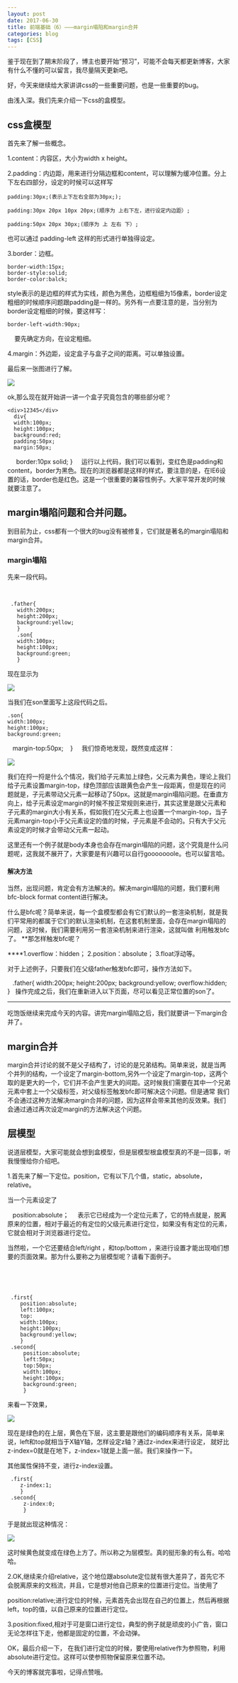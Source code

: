 ```yaml
---
layout: post
date: 2017-06-30
title: 前端基础（6）———margin塌陷和margin合并
categories: blog
tags: [CSS]
---
```


鉴于现在到了期末阶段了，博主也要开始“预习”，可能不会每天都更新博客，大家有什么不懂的可以留言，我尽量隔天更新吧。

好，今天来继续给大家讲讲css的一些重要问题，也是一些重要的bug。

由浅入深。我们先来介绍一下css的盒模型。

## css盒模型

首先来了解一些概念。

1.content：内容区，大小为width x height。

2.padding：内边距，用来进行分隔边框和content，可以理解为缓冲位置。分上下左右四部分，设定的时候可以这样写

    padding:30px;(表示上下左右全部为30px;);

    padding:30px 20px 10px 20px;(顺序为 上右下左，进行设定内边距）;

    padding:50px 20px 30px;(顺序为 上 左右 下）;

也可以通过 padding-left 这样的形式进行单独得设定。
    

3.border：边框。

    border-width:15px;
    border-style:solid;
    border-color:balck;

style表示的是边框的样式为实线，颜色为黑色，边框粗细为15像素，border设定粗细的时候顺序问题跟padding是一样的。另外有一点要注意的是，当分别为border设定粗细的时候，要这样写：

    border-left-width:90px;
    
要先确定方向，在设定粗细。

4.margin：外边距，设定盒子与盒子之间的距离。可以单独设置。

最后来一张图进行了解。

<img src="http://os310ujuc.bkt.clouddn.com/clipboard.png">

ok,那么现在就开始讲一讲一个盒子究竟包含的哪些部分呢？

    <div>12345</div>
      div{
      width:100px;
      height:100px;
      background:red;
      padding:50px;
      margin:50px;
      border:10px solid;
    }
    
运行以上代码，我们可以看到，变红色是padding和content，border为黑色。现在的浏览器都是这样的样式，要注意的是，在IE6设置的话，border也是红色。这是一个很重要的兼容性例子。大家平常开发的时候就要注意了。

## margin塌陷问题和合并问题。

到目前为止，css都有一个很大的bug没有被修复，它们就是著名的margin塌陷和margin合并。

### margin塌陷 

先来一段代码。

    <div class='father'>
      <div class='son'>
      </div>
     </div>
     
     .father{
       width:200px;
       height:200px;
       background:yellow;
       }
       .son{
       width:100px;
       height:100px;
       background:green;
       }

现在显示为

<img src="http://os310ujuc.bkt.clouddn.com/bug1.png">

当我们在son里面写上这段代码之后。

    .son{
    width:100px;
    height:100px;
    background:green;
    margin-top:50px;
    }
    
我们惊奇地发现，既然变成这样：

<img src="http://os310ujuc.bkt.clouddn.com/bug.PNG">

我们在捋一捋是什么个情况，我们给子元素加上绿色，父元素为黄色，理论上我们给子元素设置margin-top，绿色顶部应该跟黄色会产生一段距离，但是现在的问题就是，子元素带动父元素一起移动了50px。这就是margin塌陷问题。在垂直方向上，给子元素设定margin的时候不按正常规则来进行，其实这里是跟父元素和子元素的margin大小有关系，假如我们在父元素上也设置一个margin-top，当子元素margin-top小于父元素设定的值的时候，子元素是不会动的。只有大于父元素设定的时候才会带动父元素一起动。

这里还有一个例子就是body本身也会存在margin塌陷的问题，这个究竟是什么问题呢，这我就不展开了，大家要是有兴趣可以自行gooooooole。也可以留言哈。

#### 解决方法

当然，出现问题，肯定会有方法解决的。解决margin塌陷的问题，我们要利用bfc-block format content进行解决。

什么是bfc呢？简单来说，每一个盒模型都会有它们默认的一套渲染机制，就是我们平常用的都属于它们的默认渲染机制，在这套机制里面，会存在margin塌陷的问题，这时候，我们需要利用另一套渲染机制来进行渲染，这就叫做 利用触发bfc了。
**那怎样触发bfc呢？

****1.overflow：hidden；
2.position：absolute；
3.float浮动等。

对于上述例子，只要我们在父级father触发bfc即可，操作方法如下。

    .father{
       width:200px;
       height:200px;
       background:yellow;
       overflow:hidden;
       }
   
操作完成之后，我们在重新进入以下页面，尽可以看见正常位置的son了。

--------------------------------------------------------------

吃饱饭继续来完成今天的内容。讲完margin塌陷之后，我们就要讲一下margin合并了。

## margin合并

margin合并讨论的就不是父子结构了，讨论的是兄弟结构。简单来说，就是当两个并列的结构，一个设定了margin-bottom,另外一个设定了margin-top，这两个
取的是更大的一个，它们并不会产生更大的间距。这时候我们需要在其中一个兄弟元素中套上一个父级标签，对父级标签触发bfc即可解决这个问题。但是通常
我们不会通过这种方法解决margin合并的问题，因为这样会带来其他的反效果。我们会通过通过再次设定margin的方法解决这个问题。

## 层模型

说道层模型，大家可能就会想到盒模型，但是层模型根盒模型真的不是一回事，听我慢慢给你介绍吧。

1.首先来了解一下定位。position，它有以下几个值，static，absolute，relative。

当一个元素设定了
    
    position:absolute；
    
 表示它已经成为一个定位元素了，它的特点就是，脱离原来的位置，相对于最近的有定位的父级元素进行定位，如果没有有定位的元素，它就会相对于浏览器进行定位。
 
 当然啦，一个它还要结合left/right ，和top/bottom ，来进行设置才能出现咱们想要的页面效果。那为什么要称之为层模型呢？请看下面例子。
 
     <div class='first'></div>
     <div class='second'></div>
     
     .first{
        position:absolute;
        left:100px;
        top:
        width:100px;
        height:100px;
        background:yellow;
        }
     .second{
         position:absolute;
         left:50px;
         top:50px;
         width:100px;
         height:100px;
         background:green;
         }
 
 来看一下效果，
 
 <img src="http://os310ujuc.bkt.clouddn.com/first.PNG">
 
 现在是绿色的在上层，黄色在下层，这主要是跟他们的编码顺序有关系，简单来说，left和top就相当于X轴Y轴，怎样设定z轴？通过z-index来进行设定，
 就好比z-index=0就是在地下，z-index=1就是上面一层。我们来操作一下。
 
 其他属性保持不变，进行z-index设置。
 
     .first{
        z-index:1;
        }
     .second{
         z-index:0;
         }

于是就出现这种情况：

<img src="http://os310ujuc.bkt.clouddn.com/second.PNG">

这时候黄色就变成在绿色上方了。所以称之为层模型。真的挺形象的有么有。哈哈哈。

2.OK,继续来介绍relative，这个地位跟absolute定位就有很大差异了，首先它不会脱离原来的文档流，并且，它是想对他自己原来的位置进行定位。当使用了

position:relative;进行定位的时候，元素首先会出现在自己的位置上，然后再根据left，top的值，以自己原来的位置进行定位。

3.position:fixed,相对于可是窗口进行定位，典型的例子就是顽皮的小广告，窗口无论怎样往下走，他都是固定的位置，不会动弹。

OK，最后介绍一下， 在我们进行定位的时候，要使用relative作为参照物，利用absolute进行定位。这样可以使参照物保留原来位置不动。

今天的博客就完事啦，记得点赞哦。








    
